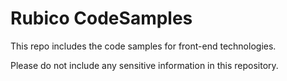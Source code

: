# Rubico CodeSamples

This repo includes the code samples for front-end technologies.

Please do not include any sensitive information in this repository.